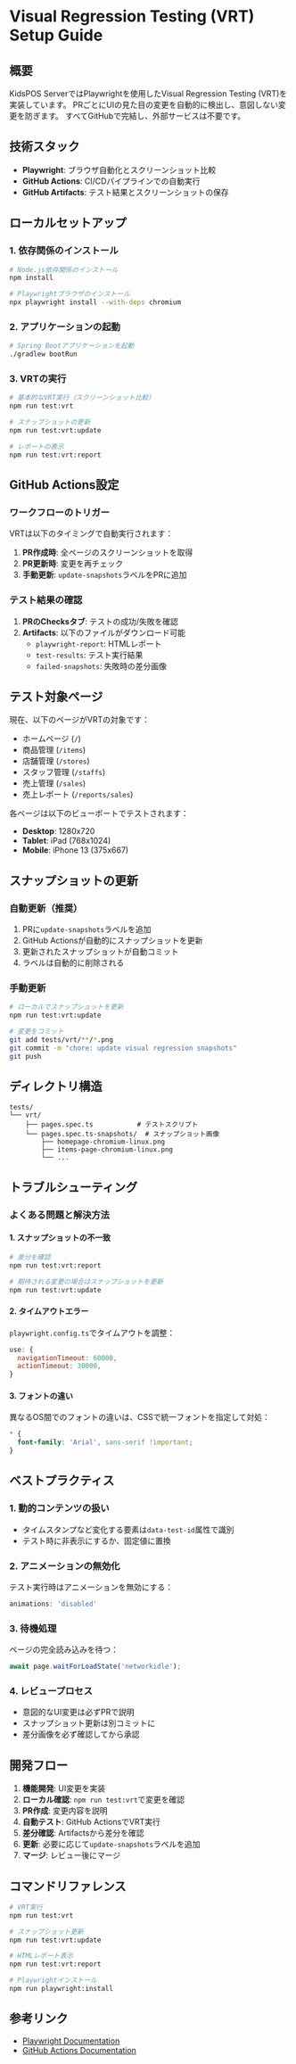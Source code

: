 # Visual Regression Testing (VRT) Setup Guide

## 概要

KidsPOS ServerではPlaywrightを使用したVisual Regression Testing (VRT)を実装しています。
PRごとにUIの見た目の変更を自動的に検出し、意図しない変更を防ぎます。
すべてGitHubで完結し、外部サービスは不要です。

## 技術スタック

- **Playwright**: ブラウザ自動化とスクリーンショット比較
- **GitHub Actions**: CI/CDパイプラインでの自動実行
- **GitHub Artifacts**: テスト結果とスクリーンショットの保存

## ローカルセットアップ

### 1. 依存関係のインストール

```bash
# Node.js依存関係のインストール
npm install

# Playwrightブラウザのインストール
npx playwright install --with-deps chromium
```

### 2. アプリケーションの起動

```bash
# Spring Bootアプリケーションを起動
./gradlew bootRun
```

### 3. VRTの実行

```bash
# 基本的なVRT実行（スクリーンショット比較）
npm run test:vrt

# スナップショットの更新
npm run test:vrt:update

# レポートの表示
npm run test:vrt:report
```

## GitHub Actions設定

### ワークフローのトリガー

VRTは以下のタイミングで自動実行されます：

1. **PR作成時**: 全ページのスクリーンショットを取得
2. **PR更新時**: 変更を再チェック
3. **手動更新**: `update-snapshots`ラベルをPRに追加

### テスト結果の確認

1. **PRのChecksタブ**: テストの成功/失敗を確認
2. **Artifacts**: 以下のファイルがダウンロード可能
   - `playwright-report`: HTMLレポート
   - `test-results`: テスト実行結果
   - `failed-snapshots`: 失敗時の差分画像

## テスト対象ページ

現在、以下のページがVRTの対象です：

- ホームページ (`/`)
- 商品管理 (`/items`)
- 店舗管理 (`/stores`)
- スタッフ管理 (`/staffs`)
- 売上管理 (`/sales`)
- 売上レポート (`/reports/sales`)

各ページは以下のビューポートでテストされます：

- **Desktop**: 1280x720
- **Tablet**: iPad (768x1024)
- **Mobile**: iPhone 13 (375x667)

## スナップショットの更新

### 自動更新（推奨）

1. PRに`update-snapshots`ラベルを追加
2. GitHub Actionsが自動的にスナップショットを更新
3. 更新されたスナップショットが自動コミット
4. ラベルは自動的に削除される

### 手動更新

```bash
# ローカルでスナップショットを更新
npm run test:vrt:update

# 変更をコミット
git add tests/vrt/**/*.png
git commit -m "chore: update visual regression snapshots"
git push
```

## ディレクトリ構造

```
tests/
└── vrt/
    ├── pages.spec.ts           # テストスクリプト
    └── pages.spec.ts-snapshots/  # スナップショット画像
        ├── homepage-chromium-linux.png
        ├── items-page-chromium-linux.png
        └── ...
```

## トラブルシューティング

### よくある問題と解決方法

#### 1. スナップショットの不一致

```bash
# 差分を確認
npm run test:vrt:report

# 期待される変更の場合はスナップショットを更新
npm run test:vrt:update
```

#### 2. タイムアウトエラー

`playwright.config.ts`でタイムアウトを調整：

```javascript
use: {
  navigationTimeout: 60000,
  actionTimeout: 30000,
}
```

#### 3. フォントの違い

異なるOS間でのフォントの違いは、CSSで統一フォントを指定して対処：

```css
* {
  font-family: 'Arial', sans-serif !important;
}
```

## ベストプラクティス

### 1. 動的コンテンツの扱い

- タイムスタンプなど変化する要素は`data-test-id`属性で識別
- テスト時に非表示にするか、固定値に置換

### 2. アニメーションの無効化

テスト実行時はアニメーションを無効にする：

```javascript
animations: 'disabled'
```

### 3. 待機処理

ページの完全読み込みを待つ：

```javascript
await page.waitForLoadState('networkidle');
```

### 4. レビュープロセス

- 意図的なUI変更は必ずPRで説明
- スナップショット更新は別コミットに
- 差分画像を必ず確認してから承認

## 開発フロー

1. **機能開発**: UI変更を実装
2. **ローカル確認**: `npm run test:vrt`で変更を確認
3. **PR作成**: 変更内容を説明
4. **自動テスト**: GitHub ActionsでVRT実行
5. **差分確認**: Artifactsから差分を確認
6. **更新**: 必要に応じて`update-snapshots`ラベルを追加
7. **マージ**: レビュー後にマージ

## コマンドリファレンス

```bash
# VRT実行
npm run test:vrt

# スナップショット更新
npm run test:vrt:update

# HTMLレポート表示
npm run test:vrt:report

# Playwrightインストール
npm run playwright:install
```

## 参考リンク

- [Playwright Documentation](https://playwright.dev/)
- [GitHub Actions Documentation](https://docs.github.com/en/actions)
